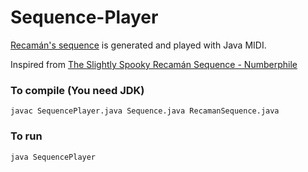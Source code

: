 # Sequence-Player
[Recamán's sequence](https://oeis.org/A005132) is generated and played with Java MIDI. 

Inspired from [The Slightly Spooky Recamán Sequence - Numberphile](https://www.youtube.com/watch?v=FGC5TdIiT9U)

### To compile (You need JDK)
```
javac SequencePlayer.java Sequence.java RecamanSequence.java
```
### To run
```
java SequencePlayer
```
